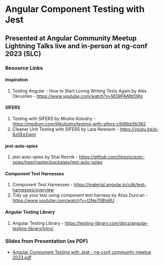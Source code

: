 # Angular Component Testing with Jest
## Presented at Angular Community Meetup Lightning Talks live and in-person at ng-conf 2023 (SLC)
### Resource Links
#### Inspiration
1. Testing Angular - How to Start Loving Writing Tests Again by Alex Okrushko - https://www.youtube.com/watch?v=M39PAWttOWg

#### SIFERS
1. Testing with SIFERS by Moshe Kolodny - https://medium.com/@kolodny/testing-with-sifers-c9d6bb5b362
2. Cleaner Unit Testing with SIFERS by Lara Newsom - https://youtu.be/p-6z0Ee2qmI
#### jest-auto-spies
1. jest-auto-spies by Shai Reznik - https://github.com/hirezio/auto-spies/tree/master/packages/jest-auto-spies 

#### Component Test Harnesses
1. Component Test Harnesses - https://material.angular.io/cdk/test-harnesses/overview
2. Tidy up your test using component test harness by Alisa Duncan - https://www.youtube.com/watch?v=I2Ne70BtsRU

#### Angular Testing Library
1. Angular Testing Library - https://testing-library.com/docs/angular-testing-library/intro/
### Slides from Presentation (as PDF)
* [Angular Component Testing with Jest - ng-conf community meetup 2023.pdf](https://github.com/blairlierman/talks/files/11780595/Angular.Component.Testing.with.Jest.-.ng-conf.community.meetup.2023.pdf)
